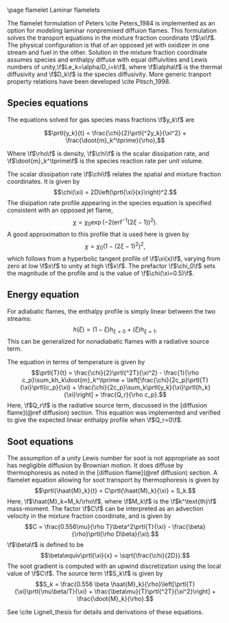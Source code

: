 \page flamelet Laminar flamelets

The flamelet formulation of Peters \cite Peters_1984 is implemented as an option for modeling laminar nonpremixed diffuion flames. This formulation solves the transport equations in the mixture fraction coordinate \f$\xi\f$. The physical configuration is that of an opposed jet with oxidizer in one stream and fuel in the other. Solution in the mixture fraction coordinate assumes species and enthalpy diffuse with equal diffuivities and Lewis numbers of unity,\f$Le_k=\alpha/D_i=k\f$, where \f$\alpha\f$ is the thermal diffusivity and \f$D_k\f$ is the species diffusivity. More generic tranport property relations have been developed \cite Pitsch_1998.

## Species equations

The equations solved for gas species mass fractions \f$y_k\f$ are

$$\prtl{y_k}{t} = \frac{\chi}{2}\prtl{^2y_k}{\xi^2} + \frac{\doot{m}_k^\tprime}{\rho},$$

Where \f$\rho\f$ is density, \f$\chi\f$ is the scalar dissipation rate, and \f$\doot{m}_k^\tprime\f$ is the species reaction rate per unit volume.

The scalar dissipation rate \f$\chi\f$ relates the spatial and mixture fraction coordinates. It is given by
$$\chi(\xi) = 2D\left(\prtl{\xi}{x}\right)^2.$$ The disipation rate profile appearing in the species equation is specified consistent with an opposed jet flame,
$$\chi = \chi_0\exp(-2(\text{erf}^{-1}(2\xi-1))^2).$$
A good approximation to this profile that is used here is given by
$$\chi = \chi_0(1-(2\xi-1)^2)^2,$$
which follows from a hyperbolic tangent profile of \f$\xi(x)\f$, varying from zero at low \f$x\f$ to unity at high \f$x\f$. The prefactor \f$\chi_0\f$ sets the magnitude of the profile and is the value of \f$\chi(\xi=0.5)\f$.

## Energy equation

For adiabatic flames, the enthalpy profile is simply linear between the two streams:
$$h(\xi) = (1-\xi)h_{\xi=0} + (\xi)h_{\xi=1}.$$ This can be generalized for nonadiabatic flames with a radiative source term.

The equation in terms of temperature is given by 
$$\prtl{T}{t} = \frac{\chi}{2}\prtl{^2T}{\xi^2} - \frac{1}{\rho c_p}\sum_kh_k\doot{m}_k^\tprime + \left[\frac{\chi}{2c_p}\prtl{T}{\xi}\prtl{c_p}{\xi} + \frac{\chi}{2c_p}\sum_k\prtl{y_k}{\xi}\prtl{h_k}{\xi}\right] + \frac{Q_r}{\rho c_p}.$$
Here, \f$Q_r\f$ is the radiative source term, discussed in the [diffusion flame](@ref diffusion) section.
This equation was implemented and verified to give the expected linear enthalpy profile when \f$Q_r=0\f$.

## Soot equations

The assumption of a unity Lewis number for soot is not appropriate as soot has negligible diffusion by Brownian motion. It does diffuse by thermophoresis as noted in the [diffusion flame](@ref diffusion) section. A flamelet equation allowing for soot transport by thermophoresis is given by
$$\prtl{\haat{M}_k}{t} = C\prtl{\haat{M}_k}{\xi} + S_k.$$
Here, \f$\haat{M}_k=M_k/\rho\f$, where \f$M_k\f$ is the \f$k^\text{th}\f$ mass-moment. The factor \f$C\f$ can be interpreted as an advection velocity in the mixture fraction coordinate, and is given by
$$C = \frac{0.556\mu}{\rho T}\beta^2\prtl{T}{\xi} - \frac{\beta}{\rho}\prtl{\rho D\beta}{\xi}.$$
\f$\beta\f$ is defined to be
$$\beta\equiv\prtl{\xi}{x} = \sqrt{\frac{\chi}{2D}}.$$
The soot gradient is computed with an upwind discretization using the local value of \f$C\f$.
The source term \f$S_k\f$ is given by
$$S_k = \frac{0.556 \beta \haat{M}_k}{\rho}\left[\prtl{T}{\xi}\prtl{\mu\beta/T}{\xi} + \frac{\beta\mu}{T}\prtl{^2T}{\xi^2}\right] + \frac{\doot{M}_k}{\rho}.$$

See \cite Lignell_thesis for details and derivations of these equations.

